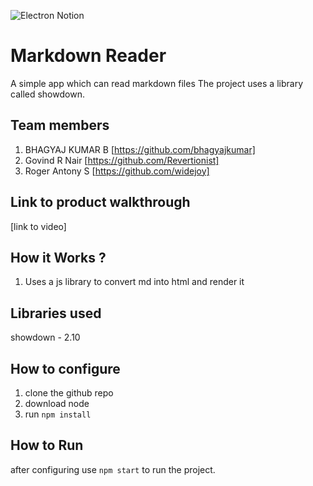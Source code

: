 ![Electron Notion](https://user-images.githubusercontent.com/64391274/235363274-375ce61c-721f-4543-a150-1b99525d54ac.png)


# Markdown Reader
A simple app which can read markdown files
The project uses a library called showdown.
## Team members
1. BHAGYAJ KUMAR B [https://github.com/bhagyajkumar]
2. Govind R Nair [https://github.com/Revertionist]
3. Roger Antony S [https://github.com/widejoy]
## Link to product walkthrough
[link to video]
## How it Works ?
1. Uses a js library to convert md into html and render it
## Libraries used
showdown - 2.10
## How to configure
1. clone the github repo
2. download node
3. run ```npm install```
## How to Run
after configuring use `npm start` to run the project.